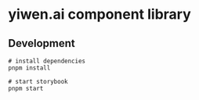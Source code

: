 # yiwen.ai component library

## Development

```shell
# install dependencies
pnpm install

# start storybook
pnpm start
```
